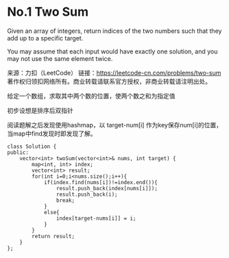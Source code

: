 # No.1 Two Sum

Given an array of integers, return indices of the two numbers such that they add up to a specific target.

You may assume that each input would have exactly one solution, and you may not use the same element twice.

来源：力扣（LeetCode）
链接：https://leetcode-cn.com/problems/two-sum
著作权归领扣网络所有。商业转载请联系官方授权，非商业转载请注明出处。

给定一个数组，求取其中两个数的位置，使两个数之和为指定值

初步设想是排序后双指针

阅读题解之后发现使用hashmap，以 target-num[i] 作为key保存num[i]的位置，当map中find发现时即发现了解。

```
class Solution {
public:
    vector<int> twoSum(vector<int>& nums, int target) {
        map<int, int> index;
        vector<int> result;
        for(int i=0;i<nums.size();i++){
            if(index.find(nums[i])!=index.end()){
                result.push_back(index[nums[i]]);
                result.push_back(i);
                break;
            }
            else{
                index[target-nums[i]] = i;
            }
        }
        return result;
    }
};
```

